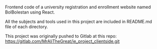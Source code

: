 Frontend code of a university registration and enrollment website named BolBolestan using React.

All the subjects and tools used in this project are included in README.md file of each directory.

This project was originally pushed to Gitlab at this repo:
https://gitlab.com/MrAliTheGreat/ie_project_clientside.git